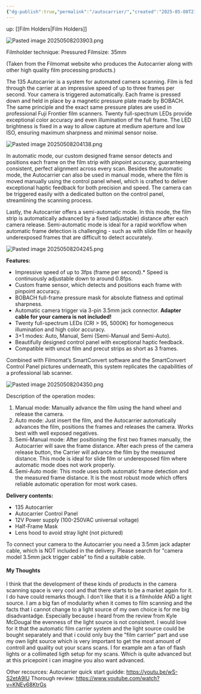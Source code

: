 ```yaml
---
{"dg-publish":true,"permalink":"/autocarrier/","created":"2025-05-08T21:27:47.665+02:00"}
---
```


up: [[Film Holders\|Film Holders]]

![Pasted image 20250508203903.png](/img/user/Assets/Pasted%20image%2020250508203903.png)

Filmholder technique: Pressured
Filmsize: 35mm

(Taken from the Filmomat website who produces the Autocarrier along with other high quality film processing products.)

The 135 Autocarrier is a system for automated camera scanning. Film is fed through the carrier at an impressive speed of up to three frames per second. Your camera is triggered automatically. Each frame is pressed down and held in place by a magnetic pressure plate made by BOBACH. The same principle and the exact same pressure plates are used in professional Fuji Frontier film scanners. Twenty full-spectrum LEDs provide exceptional color accuracy and even illumination of the full frame. The LED brightness is fixed in a way to allow capture at medium aperture and low ISO, ensuring maximum sharpness and minimal sensor noise.

![Pasted image 20250508204138.png](/img/user/Assets/Pasted%20image%2020250508204138.png)

In automatic mode, our custom designed frame sensor detects and positions each frame on the film strip with pinpoint accuracy, guaranteeing consistent, perfect alignment across every scan. Besides the automatic mode, the Autocarrier can also be used in manual mode, where the film is moved manually using the control panel wheel, which is crafted to deliver exceptional haptic feedback for both precision and speed. The camera can be triggered easily with a dedicated button on the control panel, streamlining the scanning process.

Lastly, the Autocarrier offers a semi-automatic mode. In this mode, the film strip is automatically advanced by a fixed (adjustable) distance after each camera release. Semi-automatic mode is ideal for a rapid workflow when automatic frame detection is challenging - such as with slide film or heavily underexposed frames that are difficult to detect accurately.

![Pasted image 20250508204245.png](/img/user/Assets/Pasted%20image%2020250508204245.png)

**Features:**

- Impressive speed of up to 3fps (frame per second).* Speed is continuously adjustable down to around 0.8fps.
- Custom frame sensor, which detects and positions each frame with pinpoint accuracy.
- BOBACH full-frame pressure mask for absolute flatness and optimal sharpness.
- Automatic camera trigger via 3-pin 3.5mm jack connector. **Adapter cable for your camera is not included!** 
- Twenty full-spectrum LEDs (CRI > 95, 5000K) for homogeneous illumination and high color accuracy.
- 3+1 modes: Auto, Manual, Semi (Semi-Manual and Semi-Auto).
- Beautifully designed control panel with exceptional haptic feedback.
- Compatible with uncut film and precut strips as short as 3 frames.

Combined with Filmomat’s SmartConvert software and the SmartConvert Control Panel pictures underneath, this system replicates the capabilities of a professional lab scanner.

![Pasted image 20250508204350.png](/img/user/Assets/Pasted%20image%2020250508204350.png)

Description of the operation modes:
1. Manual mode: Manually advance the film using the hand wheel and release the camera.
2. Auto mode: Just insert the film, and the Autocarrier automatically advances the film, positions the frames and releases the camera. Works best with well exposed negatives.
3. Semi-Manual mode: After positioning the first two frames manually, the Autocarrier will save the frame distance. After each press of the camera release button, the Carrier will advance the film by the measured distance. This mode is ideal for slide film or underexposed film where automatic mode does not work properly.
4. Semi-Auto mode: This mode uses both automatic frame detection and the measured frame distance. It is the most robust mode which offers reliable automatic operation for most work cases. 

**Delivery contents:**
- 135 Autocarrier
- Autocarrier Control Panel
- 12V Power supply (100-250VAC universal voltage) 
- Half-Frame Mask
- Lens hood to avoid stray light (not pictured)

To connect your camera to the Autocarrier you need a 3.5mm jack adapter cable, which is NOT included in the delivery. Please search for "camera model 3.5mm jack trigger cable” to find a suitable cable.

#### My Thoughts
I think that the development of these kinds of products in the camera scanning space is very cool and that there starts to be a market again for it. I do have could remarks though. I don't like that it is a filmholde AND a light source. I am a big fan of modularity when it comes to film scanning and the facts that i cannot change to a light source of my own choice is for me big disadvantadge. Especially because i heard from the review from Kyle McDougal the evenness of the light source is not consistent. I would love for it that the automatic film carrier system and the light source could be bought separately and that i could only buy the "film carrier" part and use my own light source which is very important to get the most amount of controll and quality out your scans scans. I for example am a fan of flash lights or a collimated ligth setup for my scans. Which is quite advanced but at this pricepoint i can imagine you also want advanced.


Other recources:
Autocarrier quick start guidde: https://youtu.be/wS-S2etA9lU
Thorough review: https://www.youtube.com/watch?v=KNEy68KtrGs

